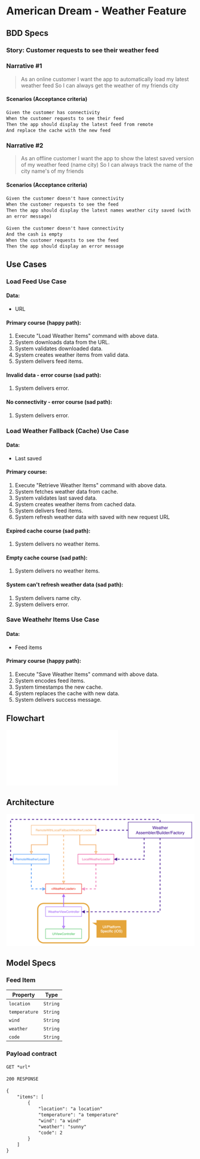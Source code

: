 # American Dream - Weather Feature
## BDD Specs

### Story: Customer requests to see their weather feed

### Narrative #1
> As an online customer
I want the app to automatically load my latest weather feed
So I can always get the weather of my friends city

#### Scenarios (Acceptance criteria)
```
Given the customer has connectivity
When the customer requests to see their feed
Then the app should display the latest feed from remote
And replace the cache with the new feed
```
### Narrative #2
> As an offline customer
I want the app to show the latest saved version of my weather feed (name city)
So I can always track the name of the city name's of my friends

#### Scenarios (Acceptance criteria)
```
Given the customer doesn't have connectivity
When the customer requests to see the feed
Then the app should display the latest names weather city saved (with an error message)

Given the customer doesn't have connectivity
And the cash is empty
When the customer requests to see the feed
Then the app should display an error message
```

## Use Cases

### Load Feed Use Case

#### Data:
- URL

#### Primary course (happy path):
1. Execute "Load Weather Items" command with above data.
2. System downloads data from the URL.
3. System validates downloaded data.
4. System creates weather items from valid data.
5. System delivers feed items.

#### Invalid data - error course (sad path):
1. System delivers error.

#### No connectivity - error course (sad path):
1. System delivers error.

### Load Weather Fallback (Cache) Use Case

#### Data:
- Last saved

#### Primary course:
1. Execute "Retrieve Weather Items" command with above data.
2. System fetches weather data from cache.
3. System validates last saved data.
4. System creates weather items from cached data.
5. System delivers feed items.
6. System refresh weather data with saved with new request URL

#### Expired cache course (sad path):
1. System delivers no weather items.

#### Empty cache course (sad path):
1. System delivers no weather items.

#### System can't refresh weather data (sad path):
1. System delivers name city.
2. System delivers error.

### Save Weathehr Items Use Case

#### Data:
- Feed items

#### Primary course (happy path):
1. Execute "Save Weather Items" command with above data.
2. System encodes feed items.
3. System timestamps the new cache.
4. System replaces the cache with new data.
5. System delivers success message.

## Flowchart
![Weather Loading Feature](weather_flowchart.pdf)

## Architecture
![Weather Loading Feature](architecture_weather.png)

## Model Specs

### Feed Item

| Property		| Type 		|
|---------------	|------------	|
| `location`		| `String`	|
| `temperature`	| `String`	|
| `wind`			| `String`	|
| `weather`     | `String`    |
| `code`        | `String`    |

### Payload contract

```
GET *url*

200 RESPONSE

{
	"items": [
		{
			"location": "a location"
			"temperature": "a temperature"
			"wind": "a wind"
            "weather": "sunny"
            "code": 2
		}
	]
}
